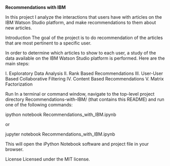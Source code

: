 <b> Recommendations with IBM </b>


In this project I analyze the interactions that users have with articles on the IBM Watson Studio platform, and make recommendations to them about new articles.

Introduction
The goal of the project is to do recommendation of the articles that are most pertinent to a specific user.

In order to determine which articles to show to each user, a study of the data available on the IBM Watson Studio platform is performed. Here are the main steps:

I. Exploratory Data Analysis II. Rank Based Recommendations III. User-User Based Collaborative Filtering IV. Content Based Recommendations V. Matrix Factorization

Run
In a terminal or command window, navigate to the top-level project directory Recommendations-with-IBM/ (that contains this README) and run one of the following commands:

ipython notebook Recommendations_with_IBM.ipynb

or

jupyter notebook Recommendations_with_IBM.ipynb

This will open the iPython Notebook software and project file in your browser.

License
Licensed under the MIT license.
